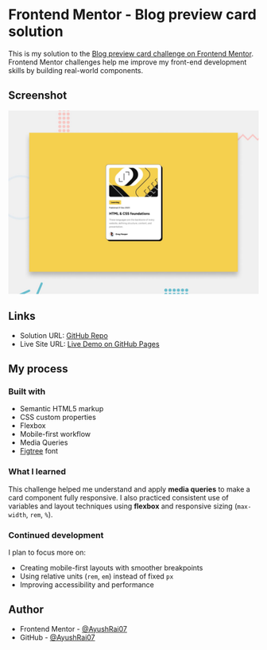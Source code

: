 # Frontend Mentor - Blog preview card solution

This is my solution to the [Blog preview card challenge on Frontend Mentor](https://www.frontendmentor.io/challenges/blog-preview-card-ckPaj01Rc). Frontend Mentor challenges help me improve my front-end development skills by building real-world components.

## Screenshot

![Design Screenshot](preview.jpg)

## Links

- Solution URL: [GitHub Repo](https://github.com/AyushRai07/blog-preview-card.git)
- Live Site URL: [Live Demo on GitHub Pages](https://AyushRai07.github.io/blog-preview-card)

## My process

### Built with

- Semantic HTML5 markup
- CSS custom properties
- Flexbox
- Mobile-first workflow
- Media Queries
- [Figtree](https://fonts.google.com/specimen/Figtree) font

### What I learned

This challenge helped me understand and apply **media queries** to make a card component fully responsive. I also practiced consistent use of variables and layout techniques using **flexbox** and responsive sizing (`max-width`, `rem`, `%`).

### Continued development

I plan to focus more on:
- Creating mobile-first layouts with smoother breakpoints
- Using relative units (`rem`, `em`) instead of fixed `px`
- Improving accessibility and performance

## Author

- Frontend Mentor - [@AyushRai07](https://www.frontendmentor.io/profile/AyushRai07)
- GitHub - [@AyushRai07](https://github.com/AyushRai07)
